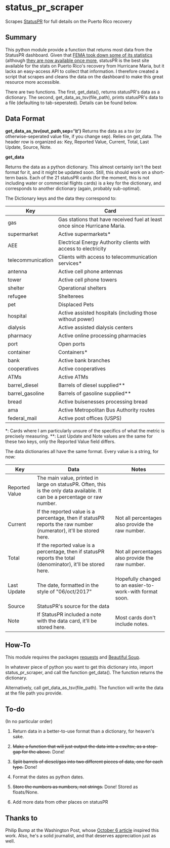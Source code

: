 # status_pr_scraper
Scrapes <a href=status.pr>StatusPR</a> for full details on the Puerto Rico recovery

## Summary

This python module provide a function that returns most data from the StatusPR dashboard. Given that 
<a href="https://www.theatlantic.com/politics/archive/2017/10/why-did-fema-remove-stats-about-puerto-ricos-recovery/542343/">FEMA took  down some of its statistics</a> (although <a href="https://twitter.com/wpjenna/status/916364778502803456">they are now available once more</a>,
statusPR is the best site available for the stats on Puerto Rico's recovery from Hurricane Maria, but it lacks an easy-access API to collect that information.
I therefore created a script that scrapes and cleans the data on the dashboard to make this great resource more accessible.

There are two functions. The first, get_data(), returns statusPR's data as a dictionary. The second, get_data_as_tsv(file_path), prints statusPR's data to a file (defaulting to tab-seperated). Details can be found below.

## Data Format

**get_data_as_tsv(out_path,sep='\t')**
Returns the data as a tsv (or otherwise-seperated value file, if you change sep).  Relies on get_data.
The header row is organized as: Key, Reported Value, Current, Total, Last Update, Source, Note.

**get_data**

Returns the data as a python dictionary. This almost certainly isn't the best format for it, and it might be updated soon.
Still, this should work on a short-term basis.
Each of the 21 statusPR cards (for the moment, this is not including water or commercial flights cards) is a key for the dictionary, and corresponds to another dictionary (again, probably sub-optimal).

The Dictionary keys and the data they correspond to:

Key | Card
--- | ---
gas | Gas stations that have received fuel at least once since Hurricane Maria.
supermarket | Active supermarkets\*
AEE | Electrical Energy Authority clients with access to electricity
telecommunication | Clients with access to telecommunication services\*
antenna | Active cell phone antennas
tower | Active cell phone towers
shelter | Operational shelters
refugee | Shelterees
pet | Displaced Pets
hospital | Active assisted hospitals (including those without power)
dialysis | Active assisted dialysis centers
pharmacy | Active online processing pharmacies
port | Open ports
container | Containers\*
bank | Active bank branches
cooperatives | Active cooperatives
ATMs | Active ATMs
barrel_diesel | Barrels of diesel supplied\*\*
barrel_gasoline | Barrels of gasoline supplied\*\*
bread | Active buisenesses processing bread
ama | Active Metropolitan Bus Authority routes
federal_mail | Active post offices (USPS)

\*: Cards where I am particularly unsure of the specifics of what the metric is precisely measuring.
\*\*: Last Update and Note values are the same for these two keys, only the Reported Value field differs.

The data dictionaries all have the same format. Every value is a string, for now:

Key | Data | Notes
--- | --- | --- |
Reported Value | The main value, printed in large on statusPR. Often, this is the only data available. It can be a percentage or raw number. |
Current | If the reported value is a percentage, then if statusPR reports the raw number (numerator), it'll be stored here. | Not all percentages also provide the raw number.
Total | If the reported value is a percentage, then if statusPR reports the total (denominator), it'll be stored here. | Not all percentages also provide the raw number.
Last Update | The date, formatted in the style of "06/oct/2017" | Hopefully changed to an easier-to-work-with format soon.
Source | StatusPR's source for the data |
Note | If StatusPR included a note with the data card, it'll be stored here. | Most cards don't include notes.

## How-To

This module requires the packages <a href="http://docs.python-requests.org/en/master/">requests</a> and
<a href="https://www.crummy.com/software/BeautifulSoup/">Beautiful Soup</a>.

In whatever piece of python you want to get this dictionary into, import status_pr_scraper, and call the function get_data().
The function returns the dictionary.

Alternatively, call get_data_as_tsv(file_path). The function will write the data at the file path you provide.

## To-do

(In no particular order)

1. Return data in a better-to-use format than a dictionary, for heaven's sake.

2. ~~Make a function that will just output the data into a csv/tsv, as a stop-gap for the above.~~ Done!

3. ~~Split barrels of diesel/gas into two different pieces of data, one for each type.~~ Done!

4. Format the dates as python dates.

5. ~~Store the numbers as numbers, not strings.~~ Done! Stored as floats/None.

6. Add more data from other places on statusPR

## Thanks to

Philip Bump at the Washington Post, whose <a href="https://www.washingtonpost.com/news/politics/wp/2017/10/06/fema-buried-updates-on-puerto-rico-here-they-are/?utm_term=.701ef12a9d67">October 6 article</a> inspired this work. Also, he's a solid journalist, and that deserves appreciation just as well.
